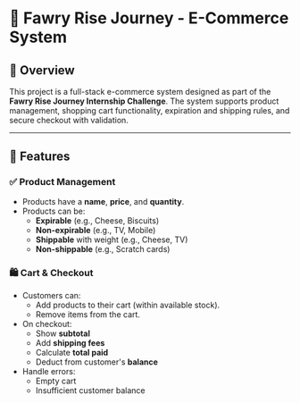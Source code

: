 # 🛒 Fawry Rise Journey - E-Commerce System

## 📌 Overview

This project is a full-stack e-commerce system designed as part of the **Fawry Rise Journey Internship Challenge**. The system supports product management, shopping cart functionality, expiration and shipping rules, and secure checkout with validation.

---

## 🚀 Features

### ✅ Product Management
- Products have a **name**, **price**, and **quantity**.
- Products can be:
  - **Expirable** (e.g., Cheese, Biscuits)
  - **Non-expirable** (e.g., TV, Mobile)
  - **Shippable** with weight (e.g., Cheese, TV)
  - **Non-shippable** (e.g., Scratch cards)

### 🛍️ Cart & Checkout
- Customers can:
  - Add products to their cart (within available stock).
  - Remove items from the cart.
- On checkout:
  - Show **subtotal**
  - Add **shipping fees**
  - Calculate **total paid**
  - Deduct from customer's **balance**
- Handle errors:
  - Empty cart
  - Insufficient customer balance
